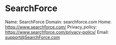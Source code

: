 
# SearchForce

Name: SearchForce
Domain: searchforce.com
Home: https://www.searchforce.com/
Privacy_policy: https://www.searchforce.com/privacy-policy/
Email: support@SearchForce.com
